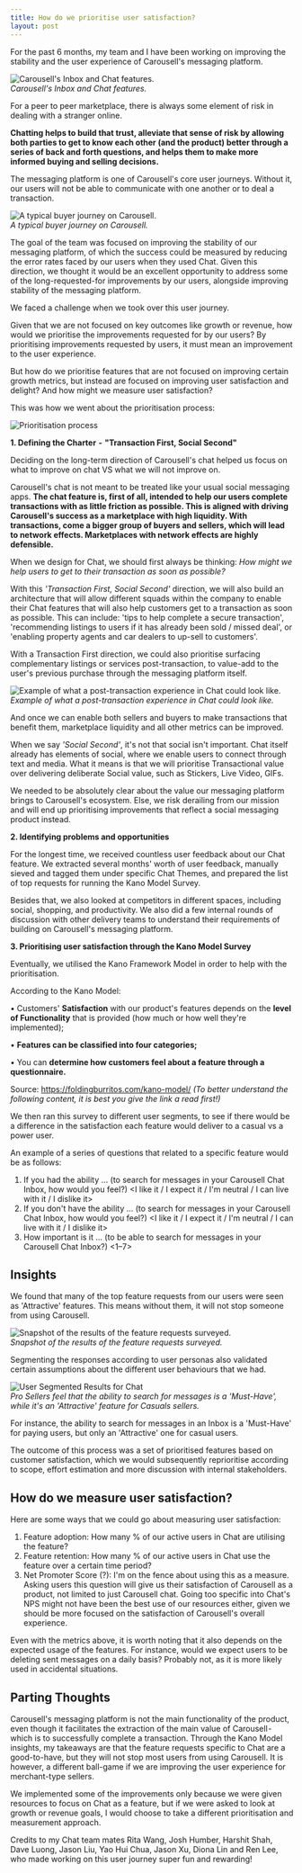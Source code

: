 ```yaml
---
title: How do we prioritise user satisfaction?
layout: post
---
```


For the past 6 months, my team and I have been working on improving the stability and the user experience of Carousell's messaging platform.

![Carousell's Inbox and Chat features.](https://huiyichia.com/images/inbox.gif)
<br><i>Carousell's Inbox and Chat features.</i>

For a peer to peer marketplace, there is always some element of risk in dealing with a stranger online.

<b>Chatting helps to build that trust, alleviate that sense of risk by allowing both parties to get to know each other (and the product) better through a series of back and forth questions, and helps them to make more informed buying and selling decisions.</b>

The messaging platform is one of Carousell's core user journeys. Without it, our users will not be able to communicate with one another or to deal a transaction.

![A typical buyer journey on Carousell.](https://huiyichia.com/images/buyerjourney.png)
<br><i>A typical buyer journey on Carousell.</i>

The goal of the team was focused on improving the stability of our messaging platform, of which the success could be measured by reducing the error rates faced by our users when they used Chat. Given this direction, we thought it would be an excellent opportunity to address some of the long-requested-for improvements by our users, alongside improving stability of the messaging platform.

We faced a challenge when we took over this user journey.

Given that we are not focused on key outcomes like growth or revenue, how would we prioritise the improvements requested for by our users? By prioritising improvements requested by users, it must mean an improvement to the user experience.

But how do we prioritise features that are not focused on improving certain growth metrics, but instead are focused on improving user satisfaction and delight? And how might we measure user satisfaction?

This was how we went about the prioritisation process:

![Prioritisation process](https://huiyichia.com/images/process.png)


<b>1. Defining the Charter  -  "Transaction First, Social Second"</b>

Deciding on the long-term direction of Carousell's chat helped us focus on what to improve on chat VS what we will not improve on.

Carousell's chat is not meant to be treated like your usual social messaging apps. <b>The chat feature is, first of all, intended to help our users complete transactions with as little friction as possible. This is aligned with driving Carousell's success as a marketplace with high liquidity. With transactions, come a bigger group of buyers and sellers, which will lead to network effects. Marketplaces with network effects are highly defensible.</b>

When we design for Chat, we should first always be thinking: <i>How might we help users to get to their transaction as soon as possible?</i>

With this <i>'Transaction First, Social Second'</i> direction, we will also build an architecture that will allow different squads within the company to enable their Chat features that will also help customers get to a transaction as soon as possible. This can include: 'tips to help complete a secure transaction', 'recommending listings to users if it has already been sold / missed deal', or 'enabling property agents and car dealers to up-sell to customers'.

With a Transaction First direction, we could also prioritise surfacing complementary listings or services post-transaction, to value-add to the user's previous purchase through the messaging platform itself.

![Example of what a post-transaction experience in Chat could look like.](https://huiyichia.com/images/posttxn.png)
<br><i>Example of what a post-transaction experience in Chat could look like.</i>

And once we can enable both sellers and buyers to make transactions that benefit them, marketplace liquidity and all other metrics can be improved.

When we say <i>'Social Second'</i>, it's not that social isn't important. Chat itself already has elements of social, where we enable users to connect through text and media. What it means is that we will prioritise Transactional value over delivering deliberate Social value, such as Stickers, Live Video, GIFs.

We needed to be absolutely clear about the value our messaging platform brings to Carousell's ecosystem. Else, we risk derailing from our mission and will end up prioritising improvements that reflect a social messaging product instead.


<b>2. Identifying problems and opportunities</b>

For the longest time, we received countless user feedback about our Chat feature. We extracted several months' worth of user feedback, manually sieved and tagged them under specific Chat Themes, and prepared the list of top requests for running the Kano Model Survey. 

Besides that, we also looked at competitors in different spaces, including social, shopping, and productivity. We also did a few internal rounds of discussion with other delivery teams to understand their requirements of building on Carousell's messaging platform.

<b>3. Prioritising user satisfaction through the Kano Model Survey</b>

Eventually, we utilised the Kano Framework Model in order to help with the prioritisation.

According to the Kano Model:

• Customers' <b>Satisfaction</b> with our product's features depends on the <b>level of Functionality</b> that is provided (how much or how well they're implemented);

• <b>Features can be classified into four categories;</b>

• You can <b>determine how customers feel about a feature through a questionnaire.</b>

Source: <a href="https://foldingburritos.com/kano-model/">https://foldingburritos.com/kano-model/</a>
<i>(To better understand the following content, it is best you give the link a read first!)</i>

We then ran this survey to different user segments, to see if there would be a difference in the satisfaction each feature would deliver to a casual vs a power user.

An example of a series of questions that related to a specific feature would be as follows:
1. If you had the ability … (to search for messages in your Carousell Chat Inbox, how would you feel?) <I like it / I expect it / I'm neutral / I can live with it / I dislike it>
2. If you don't have the ability … (to search for messages in your Carousell Chat Inbox, how would you feel?) <I like it / I expect it / I'm neutral / I can live with it / I dislike it>
3. How important is it … (to be able to search for messages in your Carousell Chat Inbox?) <1–7>


## Insights

We found that many of the top feature requests from our users were seen as 'Attractive' features. This means without them, it will not stop someone from using Carousell.

![Snapshot of the results of the feature requests surveyed.](https://huiyichia.com/images/featurebox.png)
<br><i>Snapshot of the results of the feature requests surveyed.</i>

Segmenting the responses according to user personas also validated certain assumptions about the different user behaviours that we had.

![User Segmented Results for Chat](https://huiyichia.com/images/segment.png)
<br><i>Pro Sellers feel that the ability to search for messages is a 'Must-Have', while it's an 'Attractive' feature for Casuals sellers.</i>

For instance, the ability to search for messages in an Inbox is a 'Must-Have' for paying users, but only an 'Attractive' one for casual users.

The outcome of this process was a set of prioritised features based on customer satisfaction, which we would subsequently reprioritise according to scope, effort estimation and more discussion with internal stakeholders.

## How do we measure user satisfaction?

Here are some ways that we could go about measuring user satisfaction:
1. Feature adoption: How many % of our active users in Chat are utilising the feature?
2. Feature retention: How many % of our active users in Chat use the feature over a certain time period?
3. Net Promoter Score (?): I'm on the fence about using this as a measure. Asking users this question will give us their satisfaction of Carousell as a product, not limited to just Carousell chat. Going too specific into Chat's NPS might not have been the best use of our resources either, given we should be more focused on the satisfaction of Carousell's overall experience.

Even with the metrics above, it is worth noting that it also depends on the expected usage of the features. For instance, would we expect users to be deleting sent messages on a daily basis? Probably not, as it is more likely used in accidental situations.

## Parting Thoughts

Carousell's messaging platform is not the main functionality of the product, even though it facilitates the extraction of the main value of Carousell - which is to successfully complete a transaction. Through the Kano Model insights, my takeaways are that the feature requests specific to Chat are a good-to-have, but they will not stop most users from using Carousell. It is however, a different ball-game if we are improving the user experience for merchant-type sellers.

We implemented some of the improvements only because we were given resources to focus on Chat as a feature, but if we were asked to look at growth or revenue goals, I would choose to take a different prioritisation and measurement approach.

Credits to my Chat team mates Rita Wang, Josh Humber, Harshit Shah, Dave Luong, Jason Liu, Yao Hui Chua, Jason Xu, Diona Lin and Ren Lee, who made working on this user journey super fun and rewarding!